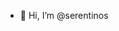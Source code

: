 - 👋 Hi, I’m @serentinos
<!---
serentinos/serentinos is a ✨ special ✨ repository because its `README.md` (this file) appears on your GitHub profile.
You can click the Preview link to take a look at your changes.
--->

